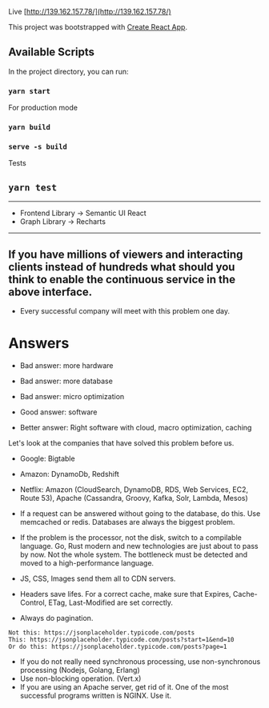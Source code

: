 Live [http://139.162.157.78/](http://139.162.157.78/)

This project was bootstrapped with [Create React App](https://github.com/facebookincubator/create-react-app).

## Available Scripts

In the project directory, you can run:

### `yarn start`

For production mode

### `yarn build`
### `serve -s build`

Tests

## `yarn test`
----------------
- Frontend Library -> Semantic UI React
- Graph Library -> Recharts
-----------------
##  If you have millions of viewers and interacting clients instead of hundreds what should you think to enable the continuous service in the above interface.

- Every successful company will meet with this problem one day.

# Answers
- Bad answer: more hardware
- Bad answer: more database
- Bad answer: micro optimization

- Good answer: software
- Better answer: Right software with cloud, macro optimization, caching

Let's look at the companies that have solved this problem before us.
- Google: Bigtable
- Amazon: DynamoDb, Redshift
- Netflix: Amazon (CloudSearch, DynamoDB, RDS, Web Services, EC2, Route 53), Apache (Cassandra, Groovy, Kafka, Solr, Lambda, Mesos)


- If a request can be answered without going to the database, do this. Use memcached or redis. Databases are always the biggest problem.
- If the problem is the processor, not the disk, switch to a compilable language. Go, Rust modern and new technologies are just about to pass by now. Not the whole system. The bottleneck must be detected and moved to a high-performance language.
- JS, CSS, Images send them all to CDN servers.
- Headers save lifes. For a correct cache, make sure that Expires, Cache-Control, ETag, Last-Modified are set correctly.
- Always do pagination.

```
Not this: https://jsonplaceholder.typicode.com/posts
This: https://jsonplaceholder.typicode.com/posts?start=1&end=10
Or do this: https://jsonplaceholder.typicode.com/posts?page=1
```

- If you do not really need synchronous processing, use  non-synchronous processing (Nodejs, Golang, Erlang)
- Use non-blocking operation. (Vert.x)
- If you are using an Apache server, get rid of it. One of the most successful programs written is NGINX. Use it.
